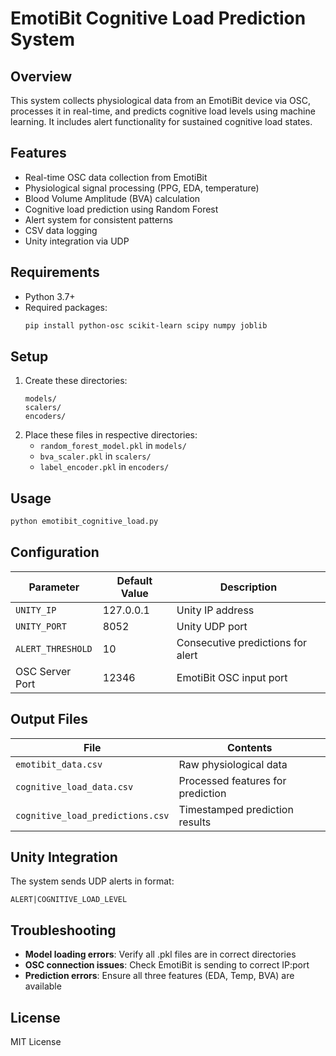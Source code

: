 # EmotiBit Cognitive Load Prediction System

## Overview
This system collects physiological data from an EmotiBit device via OSC, processes it in real-time, and predicts cognitive load levels using machine learning. It includes alert functionality for sustained cognitive load states.

## Features
- Real-time OSC data collection from EmotiBit
- Physiological signal processing (PPG, EDA, temperature)
- Blood Volume Amplitude (BVA) calculation
- Cognitive load prediction using Random Forest
- Alert system for consistent patterns
- CSV data logging
- Unity integration via UDP

## Requirements
- Python 3.7+
- Required packages:
  ```bash
  pip install python-osc scikit-learn scipy numpy joblib
  

## Setup
1. Create these directories:
   ```
   models/
   scalers/ 
   encoders/
   ```
2. Place these files in respective directories:
   - `random_forest_model.pkl` in `models/`
   - `bva_scaler.pkl` in `scalers/`
   - `label_encoder.pkl` in `encoders/`

## Usage
```bash
python emotibit_cognitive_load.py
```

## Configuration
| Parameter          | Default Value    | Description                          |
|--------------------|------------------|--------------------------------------|
| `UNITY_IP`         | 127.0.0.1       | Unity IP address                    |
| `UNITY_PORT`       | 8052            | Unity UDP port                      |
| `ALERT_THRESHOLD`  | 10              | Consecutive predictions for alert   |
| OSC Server Port    | 12346           | EmotiBit OSC input port             |

## Output Files
| File                          | Contents                                |
|-------------------------------|-----------------------------------------|
| `emotibit_data.csv`           | Raw physiological data                  |
| `cognitive_load_data.csv`     | Processed features for prediction       |
| `cognitive_load_predictions.csv` | Timestamped prediction results        |

## Unity Integration
The system sends UDP alerts in format:
```
ALERT|COGNITIVE_LOAD_LEVEL
```

## Troubleshooting
- **Model loading errors**: Verify all .pkl files are in correct directories
- **OSC connection issues**: Check EmotiBit is sending to correct IP:port
- **Prediction errors**: Ensure all three features (EDA, Temp, BVA) are available

## License
MIT License
```
